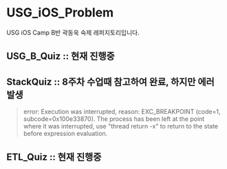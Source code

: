 # USG_iOS_Problem
USG iOS Camp B반 곽동욱 숙제 레퍼지토리입니다.

## USG_B_Quiz :: 현재 진행중
## StackQuiz :: 8주차 수업때 참고하여 완료, 하지만 에러 발생
> error: Execution was interrupted, reason: EXC_BREAKPOINT (code=1, subcode=0x100e33870).
The process has been left at the point where it was interrupted, use "thread return -x" to return to the state before expression evaluation.
## ETL_Quiz :: 현재 진행중
